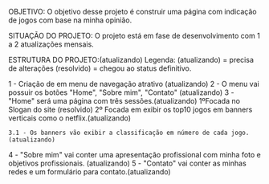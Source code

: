OBJETIVO:
O objetivo desse projeto é construir uma página com indicação de jogos com base na minha opinião.

SITUAÇÃO DO PROJETO:
O projeto está em fase de desenvolvimento com 1 a 2 atualizações mensais.

ESTRUTURA DO PROJETO:(atualizando)
Legenda: (atualizando) = precisa de alterações
          (resolvido) = chegou ao status definitivo.
          
1 - Criação de em menu de navegação atrativo (atualizando)
2 - O menu vai possuir os botões "Home", "Sobre mim", "Contato" (atualizando)
3 - "Home" será uma página com três sessões.(atualizando)
        1ºFocada no Slogan do site  (resolvido) 
        2º Focada em exibir os top10 jogos em banners verticais como o netflix.(atualizando)
    
    3.1 - Os banners vão exibir a classificação em número de cada jogo. (atualizando)

4 - "Sobre mim" vai conter uma apresentação profissional com minha foto e objetivos profissionais. (atualizando)
5 - "Contato" vai conter as minhas redes e um formulário para contato.(atualizando)

